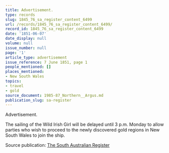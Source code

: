 ```yaml
---
title: Advertisement.
type: records
slug: 1845_76_sa_register_content_6499
url: /records/1845_76_sa_register_content_6499/
record_id: 1845_76_sa_register_content_6499
date: '1851-06-07'
date_display: null
volume: null
issue_number: null
page: '1'
article_type: advertisement
issue_reference: 7 June 1851, page 1
people_mentioned: []
places_mentioned:
- New South Wales
topics:
- travel
- gold
source_document: 1985-87_Northern__Argus.md
publication_slug: sa-register
---
```


Advertisement.

The sailing of the Wild Irish Girl will be delayed until 3 p.m. Monday to allow parties who wish to proceed to the newly discovered gold regions in New South Wales to join the ship.

Source publication: [The South Australian Register](/publications/sa-register/)
